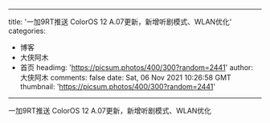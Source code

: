 
---
title: '一加9RT推送 ColorOS 12 A.07更新，新增听剧模式、WLAN优化'
categories: 
 - 博客
 - 大侠阿木
 - 首页
headimg: 'https://picsum.photos/400/300?random=2441'
author: 大侠阿木
comments: false
date: Sat, 06 Nov 2021 10:26:58 GMT
thumbnail: 'https://picsum.photos/400/300?random=2441'
---

<div>   
一加9RT推送 ColorOS 12 A.07更新，新增听剧模式、WLAN优化  
</div>
            